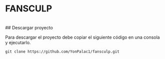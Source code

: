 # FANSCULP
<br>
## Descargar proyecto

Para descargar el proyecto debe copiar el siguiente código en una consola y ejecutarlo.

~~~
git clone https://github.com/YonPalac1/fansculp.git
~~~

